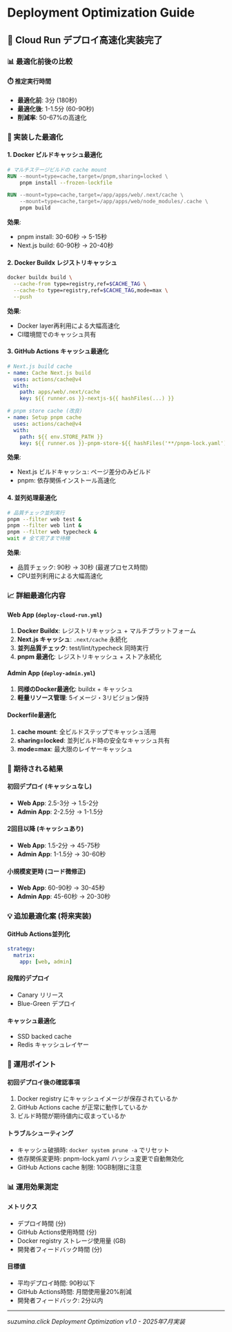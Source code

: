 # Deployment Optimization Guide

## 🚀 Cloud Run デプロイ高速化実装完了

### 📊 最適化前後の比較

#### ⏱️ 推定実行時間
- **最適化前**: 3分 (180秒)
- **最適化後**: 1-1.5分 (60-90秒)  
- **削減率**: 50-67%の高速化

### 🎯 実装した最適化

#### 1. Docker ビルドキャッシュ最適化
```dockerfile
# マルチステージビルドの cache mount
RUN --mount=type=cache,target=/pnpm,sharing=locked \
    pnpm install --frozen-lockfile

RUN --mount=type=cache,target=/app/apps/web/.next/cache \
    --mount=type=cache,target=/app/apps/web/node_modules/.cache \
    pnpm build
```

**効果**: 
- pnpm install: 30-60秒 → 5-15秒
- Next.js build: 60-90秒 → 20-40秒

#### 2. Docker Buildx レジストリキャッシュ
```bash
docker buildx build \
  --cache-from type=registry,ref=$CACHE_TAG \
  --cache-to type=registry,ref=$CACHE_TAG,mode=max \
  --push
```

**効果**:
- Docker layer再利用による大幅高速化
- CI環境間でのキャッシュ共有

#### 3. GitHub Actions キャッシュ最適化
```yaml
# Next.js build cache
- name: Cache Next.js build
  uses: actions/cache@v4
  with:
    path: apps/web/.next/cache
    key: ${{ runner.os }}-nextjs-${{ hashFiles(...) }}

# pnpm store cache (改良)
- name: Setup pnpm cache
  uses: actions/cache@v4
  with:
    path: ${{ env.STORE_PATH }}
    key: ${{ runner.os }}-pnpm-store-${{ hashFiles('**/pnpm-lock.yaml') }}
```

**効果**:
- Next.js ビルドキャッシュ: ページ差分のみビルド
- pnpm: 依存関係インストール高速化

#### 4. 並列処理最適化
```bash
# 品質チェック並列実行
pnpm --filter web test &
pnpm --filter web lint &  
pnpm --filter web typecheck &
wait # 全て完了まで待機
```

**効果**:
- 品質チェック: 90秒 → 30秒 (最遅プロセス時間)
- CPU並列利用による大幅高速化

### 📈 詳細最適化内容

#### Web App (`deploy-cloud-run.yml`)
1. **Docker Buildx**: レジストリキャッシュ + マルチプラットフォーム
2. **Next.js キャッシュ**: `.next/cache` 永続化
3. **並列品質チェック**: test/lint/typecheck 同時実行
4. **pnpm 最適化**: レジストリキャッシュ + ストア永続化

#### Admin App (`deploy-admin.yml`)  
1. **同様のDocker最適化**: buildx + キャッシュ
2. **軽量リソース管理**: 5イメージ・3リビジョン保持

#### Dockerfile最適化
1. **cache mount**: 全ビルドステップでキャッシュ活用
2. **sharing=locked**: 並列ビルド時の安全なキャッシュ共有
3. **mode=max**: 最大限のレイヤーキャッシュ

### 🎯 期待される結果

#### 初回デプロイ (キャッシュなし)
- **Web App**: 2.5-3分 → 1.5-2分
- **Admin App**: 2-2.5分 → 1-1.5分

#### 2回目以降 (キャッシュあり)
- **Web App**: 1.5-2分 → 45-75秒  
- **Admin App**: 1-1.5分 → 30-60秒

#### 小規模変更時 (コード微修正)
- **Web App**: 60-90秒 → 30-45秒
- **Admin App**: 45-60秒 → 20-30秒

### 💡 追加最適化案 (将来実装)

#### GitHub Actions並列化
```yaml
strategy:
  matrix:
    app: [web, admin]
```

#### 段階的デプロイ
- Canary リリース
- Blue-Green デプロイ

#### キャッシュ最適化
- SSD backed cache
- Redis キャッシュレイヤー

### 🔧 運用ポイント

#### 初回デプロイ後の確認事項
1. Docker registry にキャッシュイメージが保存されているか
2. GitHub Actions cache が正常に動作しているか  
3. ビルド時間が期待値内に収まっているか

#### トラブルシューティング
- キャッシュ破損時: `docker system prune -a` でリセット
- 依存関係変更時: pnpm-lock.yaml ハッシュ変更で自動無効化
- GitHub Actions cache 制限: 10GB制限に注意

### 📊 運用効果測定

#### メトリクス
- デプロイ時間 (分)
- GitHub Actions使用時間 (分)
- Docker registry ストレージ使用量 (GB)
- 開発者フィードバック時間 (分)

#### 目標値
- 平均デプロイ時間: 90秒以下
- GitHub Actions時間: 月間使用量20%削減
- 開発者フィードバック: 2分以内

---

*suzumina.click Deployment Optimization v1.0 - 2025年7月実装*